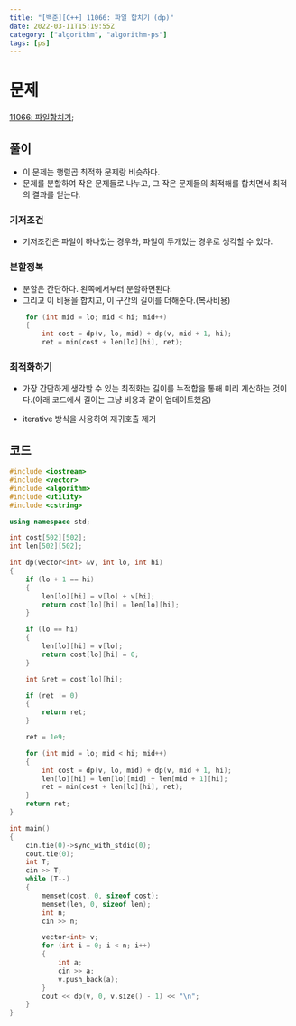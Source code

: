 ```yaml
---
title: "[백준][C++] 11066: 파일 합치기 (dp)"
date: 2022-03-11T15:19:55Z
category: ["algorithm", "algorithm-ps"]
tags: [ps]
---
```


# **문제**

[11066: 파일합치기](https://www.acmicpc.net/problem/11066);

## **풀이**

- 이 문제는 행렬곱 최적화 문제랑 비슷하다.
- 문제를 분할하여 작은 문제들로 나누고, 그 작은 문제들의 최적해를 합치면서 최적의 결과를 얻는다.

### **기저조건**

- 기저조건은 파일이 하나있는 경우와, 파일이 두개있는 경우로 생각할 수 있다.

### **분할정복**

- 분할은 간단하다. 왼쪽에서부터 분할하면된다.
- 그리고 이 비용을 합치고, 이 구간의 길이를 더해준다.(복사비용)

```cpp
    for (int mid = lo; mid < hi; mid++)
    {
        int cost = dp(v, lo, mid) + dp(v, mid + 1, hi);
        ret = min(cost + len[lo][hi], ret);
```

### **최적화하기**

- 가장 간단하게 생각할 수 있는 최적화는 길이를 누적합을 통해 미리 계산하는 것이다.(아래 코드에서 길이는 그냥 비용과 같이 업데이트했음)

- iterative 방식을 사용하여 재귀호출 제거

## **코드**

```cpp
#include <iostream>
#include <vector>
#include <algorithm>
#include <utility>
#include <cstring>

using namespace std;

int cost[502][502];
int len[502][502];

int dp(vector<int> &v, int lo, int hi)
{
    if (lo + 1 == hi)
    {
        len[lo][hi] = v[lo] + v[hi];
        return cost[lo][hi] = len[lo][hi];
    }

    if (lo == hi)
    {
        len[lo][hi] = v[lo];
        return cost[lo][hi] = 0;
    }

    int &ret = cost[lo][hi];

    if (ret != 0)
    {
        return ret;
    }

    ret = 1e9;

    for (int mid = lo; mid < hi; mid++)
    {
        int cost = dp(v, lo, mid) + dp(v, mid + 1, hi);
        len[lo][hi] = len[lo][mid] + len[mid + 1][hi];
        ret = min(cost + len[lo][hi], ret);
    }
    return ret;
}

int main()
{
    cin.tie(0)->sync_with_stdio(0);
    cout.tie(0);
    int T;
    cin >> T;
    while (T--)
    {
        memset(cost, 0, sizeof cost);
        memset(len, 0, sizeof len);
        int n;
        cin >> n;

        vector<int> v;
        for (int i = 0; i < n; i++)
        {
            int a;
            cin >> a;
            v.push_back(a);
        }
        cout << dp(v, 0, v.size() - 1) << "\n";
    }
}
```
